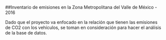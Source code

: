 ##Inventario de emisiones en la Zona Metropolitana del Valle de México - 2016

Dado que el proyecto va enfocado en la relación que tienen las emisiones de CO2 con los vehículos, se toman en consideración para hacer el análisis de la base de datos.

